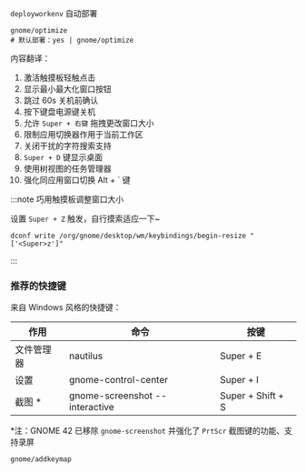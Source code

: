 `deployworkenv` 自动部署

```shell
gnome/optimize
# 默认部署：yes | gnome/optimize
```

内容翻译：

1. 激活触摸板轻触点击
2. 显示最小最大化窗口按钮
3. 跳过 60s 关机前确认
4. 按下键盘电源键关机
5. 允许 `Super + 右键` 拖拽更改窗口大小
6. 限制应用切换器作用于当前工作区
7. 关闭干扰的字符搜索支持
8. `Super + D` 键显示桌面
9. 使用树视图的任务管理器
10. 强化同应用窗口切换 Alt + \` 键

:::note 巧用触摸板调整窗口大小

设置 `Super + Z` 触发，自行摸索适应一下~

    dconf write /org/gnome/desktop/wm/keybindings/begin-resize "['<Super>z']"

:::

### 推荐的快捷键

来自 Windows 风格的快捷键：

<div className="autoselect-cell-of-table">

| 作用       | 命令                           | 按键              |
| ---------- | ------------------------------ | ----------------- |
| 文件管理器 | nautilus                       | Super + E         |
| 设置       | gnome-control-center           | Super + I         |
| 截图 \*    | gnome-screenshot --interactive | Super + Shift + S |

</div>

\*注：GNOME 42 已移除 `gnome-screenshot` 并强化了 `PrtScr` 截图键的功能、支持录屏

    gnome/addkeymap
